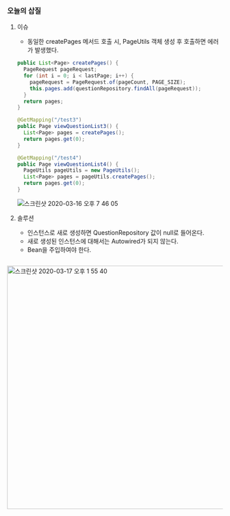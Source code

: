 ### 오늘의 삽질

1. 이슈

   - 동일한 createPages 메서드 호출 시, PageUtils 객체 생성 후 호출하면 에러가 발생했다.

   ```java
   public List<Page> createPages() {
     PageRequest pageRequest;
     for (int i = 0; i < lastPage; i++) {
       pageRequest = PageRequest.of(pageCount, PAGE_SIZE);
       this.pages.add(questionRepository.findAll(pageRequest));
     }
     return pages;
   }
   
   @GetMapping("/test3")
   public Page viewQuestionList3() {
     List<Page> pages = createPages();
     return pages.get(0);
   }
   
   @GetMapping("/test4")
   public Page viewQuestionList4() {
     PageUtils pageUtils = new PageUtils();
     List<Page> pages = pageUtils.createPages();
     return pages.get(0);
   }
   ```

   ![스크린샷 2020-03-16 오후 7 46 05](https://user-images.githubusercontent.com/58318041/76833218-487c0500-686e-11ea-9f1f-862888441137.png)

2. 솔루션

   - 인스턴스로 새로 생성하면 QuestionRepository 값이 null로 들어온다.
   - 새로 생성된 인스턴스에 대해서는 Autowired가 되지 않는다.
   - Bean을 주입하여야 한다.

   ```java
   
   ```

<img width="569" alt="스크린샷 2020-03-17 오후 1 55 40" src="https://user-images.githubusercontent.com/58318041/76833289-647fa680-686e-11ea-8365-5047e9b9187c.png">

